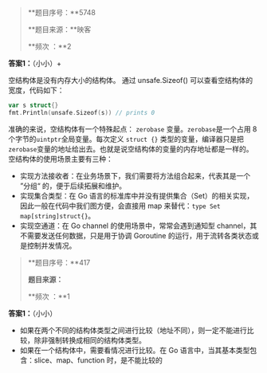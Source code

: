 > **题目序号：**5748
>
> **题目来源：**映客
>
> **频次 ：**2

**答案1：**（小小）+

空结构体是没有内存大小的结构体。
通过 unsafe.Sizeof() 可以查看空结构体的宽度，代码如下：

```go
var s struct{}
fmt.Println(unsafe.Sizeof(s)) // prints 0
```

准确的来说，空结构体有一个特殊起点： `zerobase` 变量。`zerobase`是一个占用 8 个字节的`uintptr`全局变量。每次定义 `struct {}` 类型的变量，编译器只是把`zerobase`变量的地址给出去。也就是说空结构体的变量的内存地址都是一样的。
空结构体的使用场景主要有三种：

- 实现方法接收者：在业务场景下，我们需要将方法组合起来，代表其是一个 ”分组“ 的，便于后续拓展和维护。
- 实现集合类型：在 Go 语言的标准库中并没有提供集合（Set）的相关实现，因此一般在代码中我们图方便，会直接用 map 来替代：`type Set map[string]struct{}`。
- 实现空通道：在 Go channel 的使用场景中，常常会遇到通知型 channel，其不需要发送任何数据，只是用于协调 Goroutine 的运行，用于流转各类状态或是控制并发情况。



> **题目序号：**417
>
> **题目来源：**
>
> **频次 ：**1

**答案1：**（小小）

- 如果在两个不同的结构体类型之间进行比较（地址不同），则一定不能进行比较，除非强制转换成相同的结构体类型。
- 如果在一个结构体中，需要看情况进行比较。在 Go 语言中，当其基本类型包含：slice、map、function 时，是不能比较的